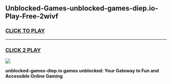 
## Unblocked-Games-unblocked-games-diep.io-Play-Free-2wivf
<h3>
<a href="https://premium76.site?title=unblocked-games-diep.io&ref=18A">CLICK TO PLAY</a></h3>
<hr>

<h3>
<a href="https://premium76.site?title=unblocked-games-diep.io&ref=18A">CLICK 2 PLAY</a>
  
</h3>

<a href="https://premium76.site?title=unblocked-games-diep.io&ref=18A"><img src="https://clearcache.store/games.png"></a>


**unblocked-games-diep.io games unblocked: Your Gateway to Fun and Accessible Online Gaming**
